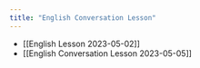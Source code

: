 ```yaml
---
title: "English Conversation Lesson"
---
```


- [[English Lesson 2023-05-02]]
- [[English Conversation Lesson 2023-05-05]]
